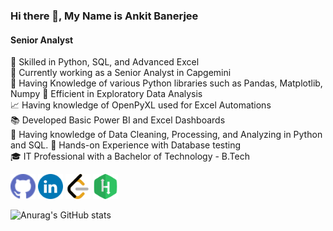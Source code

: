 
### Hi there 👋, My Name is Ankit Banerjee
#### Senior Analyst

 💫 Skilled in Python, SQL, and Advanced Excel  
 🏢 Currently working as a Senior Analyst in Capgemini  
 🦾 Having Knowledge of various Python libraries such as Pandas, Matplotlib, Numpy
 🔬 Efficient in Exploratory Data Analysis  
 📈 Having knowledge of OpenPyXL used for Excel Automations  
 📚 Developed Basic Power BI and Excel Dashboards  
 💭 Having knowledge of Data Cleaning, Processing, and Analyzing in Python and SQL.
 🐛 Hands-on Experience with Database testing  
 🎓 IT Professional with a Bachelor of Technology - B.Tech




[<img src='https://github.com/Ankit1032/Ankit1032/blob/main/github.svg' alt='github' height='40'>](https://github.com/Ankit1032)  [<img src='https://github.com/Ankit1032/Ankit1032/blob/main/linkedin.svg' alt='linkedin' height='40'>](https://www.linkedin.com/in//ankit-banerjee-a2b470155//)  [<img src='https://github.com/Ankit1032/Ankit1032/blob/main/leetcode.svg' alt='leetcode' height='40'>](https://leetcode.com/Ankit1032/)  [<img src='https://github.com/Ankit1032/Ankit1032/blob/main/hackerrank.svg' alt='hackerrank' height='40'>](https://www.hackerrank.com/techguy_ankit101?hr_r=1)  



![Anurag's GitHub stats](https://github-readme-stats.vercel.app/api?username=ankit1032&show_icons=true&theme=radical)
